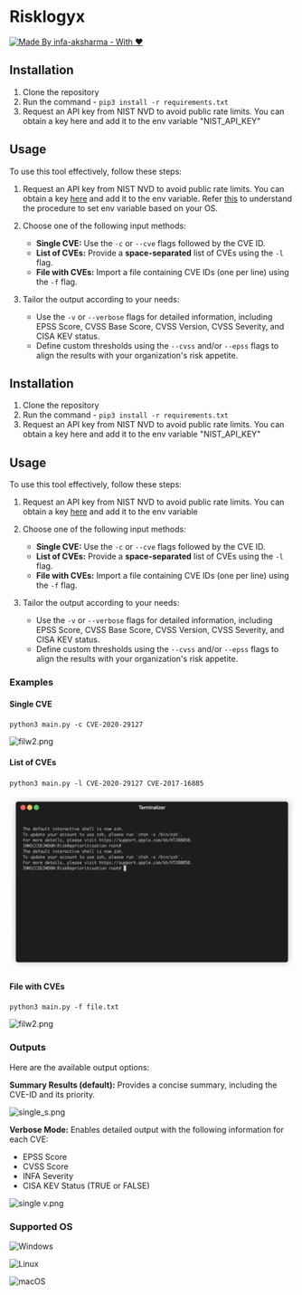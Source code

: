 # Risklogyx 
[![Made By infa-aksharma - With ❤️](https://img.shields.io/badge/Made_Via_Python-With_❤️-2ea44f?style=for-the-badge&logo=Python&logoColor=yellow)](https://)  

## Installation

1. Clone the repository
2. Run the command - `pip3 install -r requirements.txt`
3. Request an API key from NIST NVD to avoid public rate limits. You can obtain a key here and add it to the env variable "NIST_API_KEY"
   
## Usage

To use this tool effectively, follow these steps:

1. Request an API key from NIST NVD to avoid public rate limits. You can obtain a key 
[here](https://nvd.nist.gov/developers/request-an-api-key) and add it to the env variable. Refer [this](https://www3.ntu.edu.sg/home/ehchua/programming/howto/Environment_Variables.html) to understand the procedure to set env variable based on your OS. 

2. Choose one of the following input methods:
   - **Single CVE:** Use the `-c` or `--cve` flags followed by the CVE ID.
   - **List of CVEs:** Provide a **space-separated** list of CVEs using the `-l` flag.
   - **File with CVEs:** Import a file containing CVE IDs (one per line) using the `-f` flag.
3. Tailor the output according to your needs:
   - Use the `-v` or `--verbose` flags for detailed information, including EPSS Score, CVSS Base Score, CVSS Version, 
   CVSS Severity, and CISA KEV status.
   - Define custom thresholds using the `--cvss` and/or `--epss` flags to align the results with your organization's 
   risk appetite.


## Installation

1. Clone the repository
2. Run the command - `pip3 install -r requirements.txt`
3. Request an API key from NIST NVD to avoid public rate limits. You can obtain a key here and add it to the env variable "NIST_API_KEY"
   
## Usage

To use this tool effectively, follow these steps:

1. Request an API key from NIST NVD to avoid public rate limits. You can obtain a key 
[here](https://nvd.nist.gov/developers/request-an-api-key) and add it to the env variable

2. Choose one of the following input methods:
   - **Single CVE:** Use the `-c` or `--cve` flags followed by the CVE ID.
   - **List of CVEs:** Provide a **space-separated** list of CVEs using the `-l` flag.
   - **File with CVEs:** Import a file containing CVE IDs (one per line) using the `-f` flag.
3. Tailor the output according to your needs:
   - Use the `-v` or `--verbose` flags for detailed information, including EPSS Score, CVSS Base Score, CVSS Version, 
   CVSS Severity, and CISA KEV status.
   - Define custom thresholds using the `--cvss` and/or `--epss` flags to align the results with your organization's 
   risk appetite.

### Examples

#### Single CVE

`python3 main.py -c CVE-2020-29127`

![filw2.png](misc/SingleCVE.gif)


#### List of CVEs

`python3 main.py -l CVE-2020-29127 CVE-2017-16885`

![filw2.png](misc/listcves.gif)


#### File with CVEs

`python3 main.py -f file.txt`

![filw2.png](misc/file.gif)

### Outputs

Here are the available output options:

**Summary Results (default):** Provides a concise summary, including the CVE-ID and its priority.

![single_s.png](misc/SingleCVE.gif)

**Verbose Mode:** Enables detailed output with the following information for each CVE:

- EPSS Score
- CVSS Score
- INFA Severity
- CISA KEV Status (TRUE or FALSE)

![single v.png](misc/verbose.gif)


### Supported OS 

![Windows](https://img.shields.io/badge/Windows-0078D6?style=for-the-badge&logo=windows&logoColor=white) 

![Linux](https://img.shields.io/badge/Linux-FCC624?style=for-the-badge&logo=linux&logoColor=black)

![macOS](https://img.shields.io/badge/mac%20os-000000?style=for-the-badge&logo=macos&logoColor=F0F0F0)

